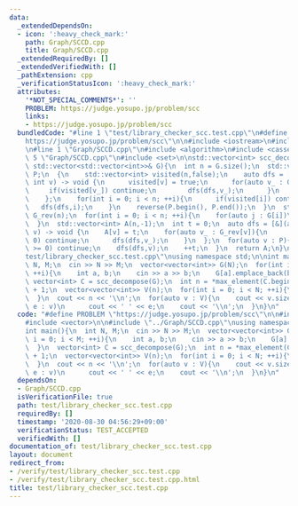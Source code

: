 ```yaml
---
data:
  _extendedDependsOn:
  - icon: ':heavy_check_mark:'
    path: Graph/SCCD.cpp
    title: Graph/SCCD.cpp
  _extendedRequiredBy: []
  _extendedVerifiedWith: []
  _pathExtension: cpp
  _verificationStatusIcon: ':heavy_check_mark:'
  attributes:
    '*NOT_SPECIAL_COMMENTS*': ''
    PROBLEM: https://judge.yosupo.jp/problem/scc
    links:
    - https://judge.yosupo.jp/problem/scc
  bundledCode: "#line 1 \"test/library_checker_scc.test.cpp\"\n#define PROBLEM \"\
    https://judge.yosupo.jp/problem/scc\"\n\n#include <iostream>\n#include <vector>\n\
    \n#line 1 \"Graph/SCCD.cpp\"\n#include <algorithm>\n#include <cassert>\n#line\
    \ 5 \"Graph/SCCD.cpp\"\n#include <set>\n\nstd::vector<int> scc_decompose(const\
    \ std::vector<std::vector<int>>& G){\n  int n = G.size();\n  std::vector<int>\
    \ P;\n  {\n    std::vector<int> visited(n,false);\n    auto dfs = [&](auto dfs,\
    \ int v) -> void {\n      visited[v] = true;\n      for(auto v_ : G[v]){\n   \
    \     if(visited[v_]) continue;\n        dfs(dfs,v_);\n      }\n      P.push_back(v);\n\
    \    };\n    for(int i = 0; i < n; ++i){\n      if(visited[i]) continue;\n   \
    \   dfs(dfs,i);\n    }\n    reverse(P.begin(), P.end());\n  }\n  std::vector<std::vector<int>>\
    \ G_rev(n);\n  for(int i = 0; i < n; ++i){\n    for(auto j : G[i])\n      G_rev[j].push_back(i);\n\
    \  }\n  std::vector<int> A(n,-1);\n  int t = 0;\n  auto dfs = [&](auto dfs, int\
    \ v) -> void {\n    A[v] = t;\n    for(auto v_ : G_rev[v]){\n      if(A[v_] >=\
    \ 0) continue;\n      dfs(dfs,v_);\n    }\n  };\n  for(auto v : P){\n    if(A[v]\
    \ >= 0) continue;\n    dfs(dfs,v);\n    ++t;\n  }\n  return A;\n}\n\n#line 7 \"\
    test/library_checker_scc.test.cpp\"\nusing namespace std;\n\nint main(){\n  int\
    \ N, M;\n  cin >> N >> M;\n  vector<vector<int>> G(N);\n  for(int i = 0; i < M;\
    \ ++i){\n    int a, b;\n    cin >> a >> b;\n    G[a].emplace_back(b);\n  }\n \
    \ vector<int> C = scc_decompose(G);\n  int n = *max_element(C.begin(), C.end())\
    \ + 1;\n  vector<vector<int>> V(n);\n  for(int i = 0; i < N; ++i){\n    V[C[i]].emplace_back(i);\n\
    \  }\n  cout << n << '\\n';\n  for(auto v : V){\n    cout << v.size();\n    for(auto\
    \ e : v)\n      cout << ' ' << e;\n    cout << '\\n';\n  }\n}\n"
  code: "#define PROBLEM \"https://judge.yosupo.jp/problem/scc\"\n\n#include <iostream>\n\
    #include <vector>\n\n#include \"../Graph/SCCD.cpp\"\nusing namespace std;\n\n\
    int main(){\n  int N, M;\n  cin >> N >> M;\n  vector<vector<int>> G(N);\n  for(int\
    \ i = 0; i < M; ++i){\n    int a, b;\n    cin >> a >> b;\n    G[a].emplace_back(b);\n\
    \  }\n  vector<int> C = scc_decompose(G);\n  int n = *max_element(C.begin(), C.end())\
    \ + 1;\n  vector<vector<int>> V(n);\n  for(int i = 0; i < N; ++i){\n    V[C[i]].emplace_back(i);\n\
    \  }\n  cout << n << '\\n';\n  for(auto v : V){\n    cout << v.size();\n    for(auto\
    \ e : v)\n      cout << ' ' << e;\n    cout << '\\n';\n  }\n}\n"
  dependsOn:
  - Graph/SCCD.cpp
  isVerificationFile: true
  path: test/library_checker_scc.test.cpp
  requiredBy: []
  timestamp: '2020-08-30 04:56:29+09:00'
  verificationStatus: TEST_ACCEPTED
  verifiedWith: []
documentation_of: test/library_checker_scc.test.cpp
layout: document
redirect_from:
- /verify/test/library_checker_scc.test.cpp
- /verify/test/library_checker_scc.test.cpp.html
title: test/library_checker_scc.test.cpp
---
```

